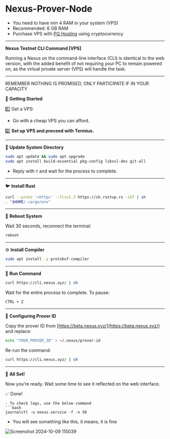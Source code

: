 # Nexus-Prover-Node
- You need to have min 4 RAM in your system (VPS)
- Recommended: 6 GB RAM
- Purchase VPS with [PQ Hosting](https://pq.hosting/?from=555778&lang=en) using cryptocurrency
---
**Nexus Testnet CLI Command [VPS]**  

Running a Nexus on the command-line interface (CLI) is identical to the web version, with the added benefit of not requiring your PC to remain powered on, as the virtual private server (VPS) will handle the task.  

---

REMEMBER NOTHING IS PROMISED, ONLY PARTICIPATE IF IN YOUR CAPACITY  

🧮 **Getting Started**  

1️⃣ Get a VPS:  
   - Go with a cheap VPS you can afford.  

2️⃣ **Set up VPS and proceed with Termius.**  

---

🔧 **Update System Directory**  

```bash
sudo apt update && sudo apt upgrade
sudo apt install build-essential pkg-config libssl-dev git-all
```

- Reply with `Y` and wait for the process to complete.  

---

🐦 **Install Rust**  

```bash
curl --proto '=https' --tlsv1.3 https://sh.rustup.rs -sSf | sh
. "$HOME/.cargo/env"
```

---

🔄 **Reboot System**  

Wait 30 seconds, reconnect the terminal:  

```bash
reboot
```

---

⚙️ **Install Compiler**  

```bash
sudo apt install -y protobuf-compiler
```

---

🚀 **Run Command**  

```bash
curl https://cli.nexus.xyz/ | sh
```

Wait for the entire process to complete. To pause:  

`CTRL + Z`

---

🔑 **Configuring Prover ID**  

Copy the prover ID from [https://beta.nexus.xyz/](https://beta.nexus.xyz/) and replace:  

```bash
echo "YOUR_PROVER_ID" > ~/.nexus/prover-id
```

Re-run the command:  

```bash
curl https://cli.nexus.xyz/ | sh
```

---

🎉 **All Set!**  

Now you’re ready. Wait some time to see it reflected on the web interface.  

✅ Done!
```
- To check logs, use the below command
```bash
journalctl -u nexus.service -f -n 50
```
- You will see something like this, it means, it is fine

![Screenshot 2024-10-09 115039](https://github.com/user-attachments/assets/3d3065d8-cb88-44ca-88b8-ac072bcf9eff)
